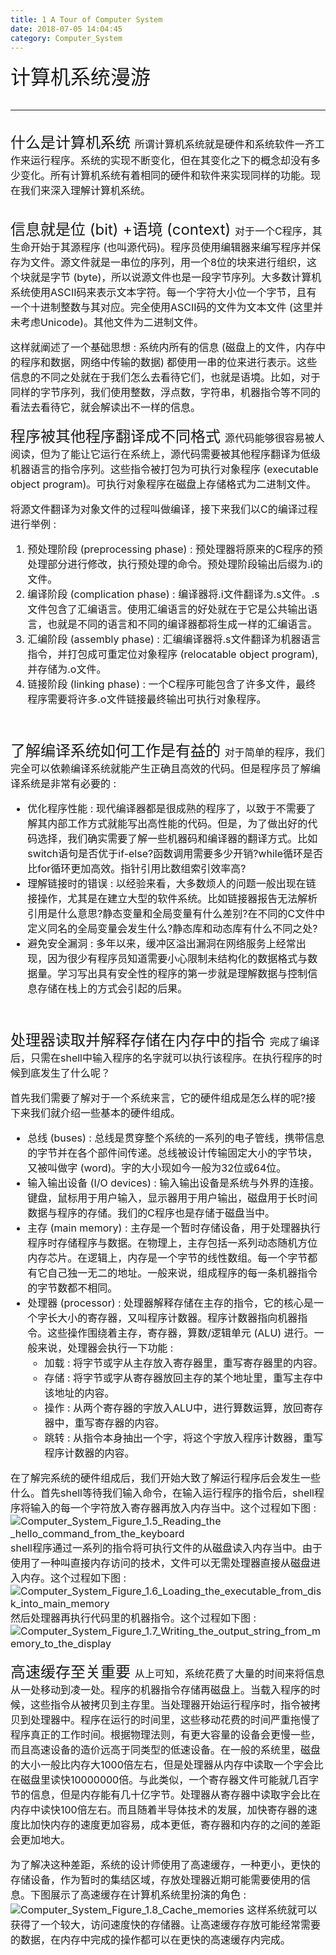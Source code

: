 ```yaml
---
title: 1 A Tour of Computer System
date: 2018-07-05 14:04:45
category: Computer_System
---
```

<font size=6>计算机系统漫游
<!--more-->

---
<font size=5>什么是计算机系统
<font size=3>所谓计算机系统就是硬件和系统软件一齐工作来运行程序。系统的实现不断变化，但在其变化之下的概念却没有多少变化。所有计算机系统有着相同的硬件和软件来实现同样的功能。现在我们来深入理解计算机系统。
<br/>

<font size=5>信息就是位 (bit) +语境 (context)
<font size=3>对于一个C程序，其生命开始于其源程序 (也叫源代码)。程序员使用编辑器来编写程序并保存为文件。源文件就是一串位的序列，用一个8位的块来进行组织，这个块就是字节 (byte)，所以说源文件也是一段字节序列。大多数计算机系统使用ASCII码来表示文本字符。每一个字符大小位一个字节，且有一个十进制整数与其对应。完全使用ASCII码的文件为文本文件 (这里并未考虑Unicode)。其他文件为二进制文件。

这样就阐述了一个基础思想 : 系统内所有的信息 (磁盘上的文件，内存中的程序和数据，网络中传输的数据) 都使用一串的位来进行表示。这些信息的不同之处就在于我们怎么去看待它们，也就是语境。比如，对于同样的字节序列，我们使用整数，浮点数，字符串，机器指令等不同的看法去看待它，就会解读出不一样的信息。
<br/>

<font size=5>程序被其他程序翻译成不同格式
<font size=3>源代码能够很容易被人阅读，但为了能让它运行在系统上，源代码需要被其他程序翻译为低级机器语言的指令序列。这些指令被打包为可执行对象程序 (executable object program)。可执行对象程序在磁盘上存储格式为二进制文件。

将源文件翻译为对象文件的过程叫做编译，接下来我们以C的编译过程进行举例 : 
1. 预处理阶段 (preprocessing phase) : 预处理器将原来的C程序的预处理部分进行修改，执行预处理的命令。预处理阶段输出后缀为.i的文件。
2. 编译阶段 (complication phase) : 编译器将.i文件翻译为.s文件。.s文件包含了汇编语言。使用汇编语言的好处就在于它是公共输出语言，也就是不同的语言和不同的编译器都将生成一样的汇编语言。
3. 汇编阶段 (assembly phase) : 汇编编译器将.s文件翻译为机器语言指令，并打包成可重定位对象程序 (relocatable object program),并存储为.o文件。
4. 链接阶段 (linking phase) : 一个C程序可能包含了许多文件，最终程序需要将许多.o文件链接最终输出可执行对象程序。
<br/>

<font size=5>了解编译系统如何工作是有益的
<font size=3>对于简单的程序，我们完全可以依赖编译系统就能产生正确且高效的代码。但是程序员了解编译系统是非常有必要的 : 
- 优化程序性能 : 现代编译器都是很成熟的程序了，以致于不需要了解其内部工作方式就能写出高性能的代码。但是，为了做出好的代码选择，我们确实需要了解一些机器码和编译器的翻译方式。比如switch语句是否优于if-else?函数调用需要多少开销?while循环是否比for循环更加高效。指针引用比数组索引效率高?
- 理解链接时的错误 : 以经验来看，大多数烦人的问题一般出现在链接操作，尤其是在建立大型的软件系统。比如链接器报告无法解析引用是什么意思?静态变量和全局变量有什么差别?在不同的C文件中定义同名的全局变量会发生什么?静态库和动态库有什么不同之处?
- 避免安全漏洞 : 多年以来，缓冲区溢出漏洞在网络服务上经常出现，因为很少有程序员知道需要小心限制未结构化的数据格式与数据量。学习写出具有安全性的程序的第一步就是理解数据与控制信息存储在栈上的方式会引起的后果。
<br/>

<font size=5>处理器读取并解释存储在内存中的指令
<font size=3>完成了编译后，只需在shell中输入程序的名字就可以执行该程序。在执行程序的时候到底发生了什么呢？

首先我们需要了解对于一个系统来言，它的硬件组成是怎么样的呢?接下来我们就介绍一些基本的硬件组成。
- 总线 (buses) : 总线是贯穿整个系统的一系列的电子管线，携带信息的字节并在各个部件间传递。总线被设计传输固定大小的字节块，又被叫做字 (word)。字的大小现如今一般为32位或64位。
- 输入输出设备 (I/O devices) : 输入输出设备是系统与外界的连接。键盘，鼠标用于用户输入，显示器用于用户输出，磁盘用于长时间数据与程序的存储。我们的C程序也是存储于磁盘当中。
- 主存 (main memory) : 主存是一个暂时存储设备，用于处理器执行程序时存储程序与数据。在物理上，主存包括一系列动态随机方位内存芯片。在逻辑上，内存是一个字节的线性数组。每一个字节都有它自己独一无二的地址。一般来说，组成程序的每一条机器指令的字节数都不相同。
- 处理器 (processor) : 处理器解释存储在主存的指令，它的核心是一个字长大小的寄存器，又叫程序计数器。程序计数器指向机器指令。这些操作围绕着主存，寄存器，算数/逻辑单元 (ALU) 进行。一般来说，处理器会执行一下功能 : 
    - 加载 : 将字节或字从主存放入寄存器里，重写寄存器里的内容。
    - 存储 : 将字节或字从寄存器放回主存的某个地址里，重写主存中该地址的内容。
    - 操作 : 从两个寄存器的字放入ALU中，进行算数运算，放回寄存器中，重写寄存器的内容。
    - 跳转 : 从指令本身抽出一个字，将这个字放入程序计数器，重写程序计数器的内容。

在了解完系统的硬件组成后，我们开始大致了解运行程序后会发生一些什么。首先shell等待我们输入命令，在输入运行程序的指令后，shell程序将输入的每一个字符放入寄存器再放入内存当中。这个过程如下图 : 
![Computer_System_Figure_1.5_Reading_the _hello_command_from_the_keyboard](https://winteryangwt-1256492362.cos.ap-chengdu.myqcloud.com/%E8%AE%A1%E7%AE%97%E6%9C%BA%E7%B3%BB%E7%BB%9F/Computer_System_Figure_1.5_Reading_the%20_hello_command_from_the_keyboard.png)
shell程序通过一系列的指令将可执行文件的从磁盘读入内存当中。由于使用了一种叫直接内存访问的技术，文件可以无需处理器直接从磁盘进入内存。这个过程如下图 : 
![Computer_System_Figure_1.6_Loading_the_executable_from_disk_into_main_memory](https://winteryangwt-1256492362.cos.ap-chengdu.myqcloud.com/%E8%AE%A1%E7%AE%97%E6%9C%BA%E7%B3%BB%E7%BB%9F/Computer_System_Figure_1.6_Loading_the_executable_from_disk_into_main_memory.png)
然后处理器再执行代码里的机器指令。这个过程如下图 : 
![Computer_System_Figure_1.7_Writing_the_output_string_from_memory_to_the_display](https://winteryangwt-1256492362.cos.ap-chengdu.myqcloud.com/%E8%AE%A1%E7%AE%97%E6%9C%BA%E7%B3%BB%E7%BB%9F/Computer_System_Figure_1.7_Writing_the_output_string_from_memory_to_the_display.png)
<br/>

<font size=5>高速缓存至关重要
<font size=3>从上可知，系统花费了大量的时间来将信息从一处移动到凌一处。程序的机器指令存储再磁盘上。当载入程序的时候，这些指令从被拷贝到主存里。当处理器开始运行程序时，指令被拷贝到处理器中。程序在运行的时间里，这些移动花费的时间严重拖慢了程序真正的工作时间。根据物理法则，有更大容量的设备会更慢一些，而且高速设备的造价远高于同类型的低速设备。在一般的系统里，磁盘的大小一般比内存大1000倍左右，但是处理器从内存中读取一个字会比在磁盘里读快10000000倍。与此类似，一个寄存器文件可能就几百字节的信息，但是内存能有几十亿字节。处理器从寄存器中读取字会比在内存中读快100倍左右。而且随着半导体技术的发展，加快寄存器的速度比加快内存的速度更加容易，成本更低，寄存器和内存的之间的差距会更加地大。

为了解决这种差距，系统的设计师使用了高速缓存，一种更小，更快的存储设备，作为暂时的集结区域，存放处理器近期可能需要使用的信息。下图展示了高速缓存在计算机系统里扮演的角色 : 
![Computer_System_Figure_1.8_Cache_memories](https://winteryangwt-1256492362.cos.ap-chengdu.myqcloud.com/%E8%AE%A1%E7%AE%97%E6%9C%BA%E7%B3%BB%E7%BB%9F/Computer_System_Figure_1.8_Cache_memories.png)
这样系统就可以获得了一个较大，访问速度快的存储器。让高速缓存存放可能经常需要的数据，在内存中完成的操作都可以在更快的高速缓存内完成。